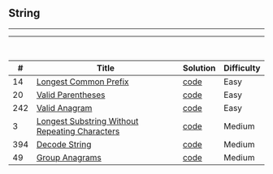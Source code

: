 ## String
-----
-----

<br/>

| # | Title | Solution | Difficulty |
|---| ----- | -------- | ---------- |
| 14 | [Longest Common Prefix](https://leetcode.com/problems/longest-common-prefix/)| [code](14-longest-common-prefix.py) | Easy
| 20 | [Valid Parentheses](https://leetcode.com/problems/valid-parentheses/)| [code](20-valid-parentheses.py) | Easy
| 242 | [Valid Anagram](https://leetcode.com/problems/valid-anagram/)| [code](242-valid-anagram.py) | Easy
| 3 | [Longest Substring Without Repeating Characters](https://leetcode.com/problems/longest-substring-without-repeating-characters/)| [code](3-longest-substring-without-repeating-characters.py) | Medium
| 394 | [Decode String](https://leetcode.com/problems/decode-string/)| [code](394-decode-string.py) | Medium
| 49 | [Group Anagrams](https://leetcode.com/problems/group-anagrams/)| [code](49-group-anagrams.py) | Medium

